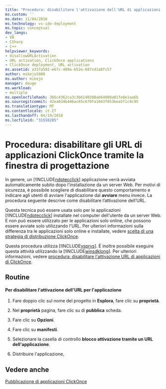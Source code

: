 ```yaml
---
title: "Procedura: disabilitare l'attivazione dell'URL di applicazioni ClickOnce tramite la finestra di progettazione | Documenti Microsoft"
ms.custom: ''
ms.date: 11/04/2016
ms.technology: vs-ide-deployment
ms.topic: conceptual
dev_langs:
- VB
- CSharp
- C++
helpviewer_keywords:
- disallowURLActivation
- URL activation, ClickOnce applications
- ClickOnce deployment, URL activation
ms.assetid: a337a582-e67c-409a-b52e-607cd1a8fc57
author: mikejo5000
ms.author: mikejo
manager: douge
ms.workload:
- multiple
ms.openlocfilehash: 366c4362ca3c3b6140380ab64000a01fe8e1aa6b
ms.sourcegitcommit: 42ea834b446ac65c679fa1043f853bea5f1c9c95
ms.translationtype: MT
ms.contentlocale: it-IT
ms.lasthandoff: 04/19/2018
ms.locfileid: "31558285"
---
```

# <a name="how-to-disable-url-activation-of-clickonce-applications-by-using-the-designer"></a>Procedura: disabilitare gli URL di applicazioni ClickOnce tramite la finestra di progettazione
In genere, un [!INCLUDE[ndptecclick](../deployment/includes/ndptecclick_md.md)] applicazione verrà avviata automaticamente subito dopo l'installazione da un server Web. Per motivi di sicurezza, è possibile scegliere di disabilitare questo comportamento e indicare agli utenti di avviare l'applicazione dal **avviare** menu invece. La procedura seguente descrive come disabilitare l’attivazione dell’URL.  
  
 Questa tecnica può essere usata solo per le applicazioni [!INCLUDE[ndptecclick](../deployment/includes/ndptecclick_md.md)] installate nel computer dell'utente da un server Web. E non può essere utilizzato per le applicazioni solo online, che possono essere avviate solo utilizzando l'URL. Per ulteriori informazioni sulla differenza tra le applicazioni solo online e installate, vedere [scelta di una strategia di distribuzione ClickOnce](../deployment/choosing-a-clickonce-deployment-strategy.md).  
  
 Questa procedura utilizza [!INCLUDE[vsprvs](../code-quality/includes/vsprvs_md.md)]. È inoltre possibile eseguire questa attività utilizzando la [!INCLUDE[winsdklong](../deployment/includes/winsdklong_md.md)]. Per ulteriori informazioni, vedere [procedura: disabilitare l'attivazione URL di applicazioni di ClickOnce](../deployment/how-to-disable-url-activation-of-clickonce-applications.md).  
  
## <a name="procedure"></a>Routine  
  
#### <a name="to-disable-url-activation-for-your-application"></a>Per disabilitare l'attivazione dell'URL per l'applicazione  
  
1.  Fare doppio clic sul nome del progetto in **Esplora**, fare clic su **proprietà**.  
  
2.  Nel **proprietà** pagina, fare clic su di **pubblica** scheda.  
  
3.  Fare clic su **Opzioni**.  
  
4.  Fare clic su **manifesti**.  
  
5.  Selezionare la casella di controllo **blocco attivazione tramite un URL dell'applicazione**.  
  
6.  Distribuire l'applicazione,  
  
## <a name="see-also"></a>Vedere anche  
 [Pubblicazione di applicazioni ClickOnce](../deployment/publishing-clickonce-applications.md)